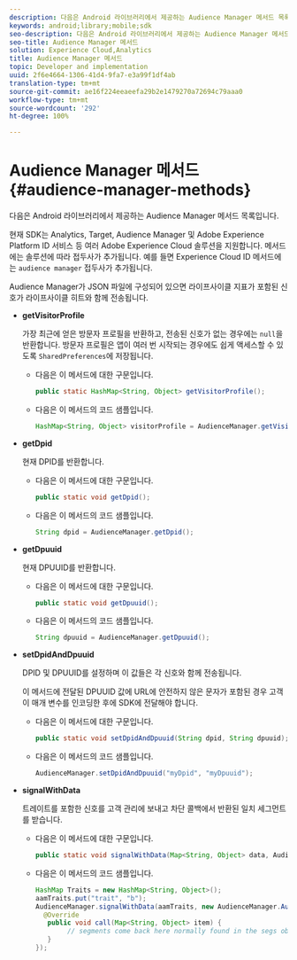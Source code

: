 ```yaml
---
description: 다음은 Android 라이브러리에서 제공하는 Audience Manager 메서드 목록입니다.
keywords: android;library;mobile;sdk
seo-description: 다음은 Android 라이브러리에서 제공하는 Audience Manager 메서드 목록입니다.
seo-title: Audience Manager 메서드
solution: Experience Cloud,Analytics
title: Audience Manager 메서드
topic: Developer and implementation
uuid: 2f6e4664-1306-41d4-9fa7-e3a99f1df4ab
translation-type: tm+mt
source-git-commit: ae16f224eeaeefa29b2e1479270a72694c79aaa0
workflow-type: tm+mt
source-wordcount: '292'
ht-degree: 100%

---
```



# Audience Manager 메서드{#audience-manager-methods}

다음은 Android 라이브러리에서 제공하는 Audience Manager 메서드 목록입니다.

현재 SDK는 Analytics, Target, Audience Manager 및 Adobe Experience Platform ID 서비스 등 여러 Adobe Experience Cloud 솔루션을 지원합니다. 메서드에는 솔루션에 따라 접두사가 추가됩니다. 예를 들면 Experience Cloud ID 메서드에는 `audience manager` 접두사가 추가됩니다.

Audience Manager가 JSON 파일에 구성되어 있으면 라이프사이클 지표가 포함된 신호가 라이프사이클 히트와 함께 전송됩니다.

* **getVisitorProfile**

   가장 최근에 얻은 방문자 프로필을 반환하고, 전송된 신호가 없는 경우에는 `null`을 반환합니다. 방문자 프로필은 앱이 여러 번 시작되는 경우에도 쉽게 액세스할 수 있도록 `SharedPreferences`에 저장됩니다.

   * 다음은 이 메서드에 대한 구문입니다.

      ```java
      public static HashMap<String, Object> getVisitorProfile(); 
      ```

   * 다음은 이 메서드의 코드 샘플입니다.

      ```java
      HashMap<String, Object> visitorProfile = AudienceManager.getVisitorProfile(); 
      ```

* **getDpid**

   현재 DPID를 반환합니다.

   * 다음은 이 메서드에 대한 구문입니다.

      ```java
      public static void getDpid(); 
      ```

   * 다음은 이 메서드의 코드 샘플입니다.

      ```java
      String dpid = AudienceManager.getDpid(); 
      ```

* **getDpuuid**

   현재 DPUUID를 반환합니다.

   * 다음은 이 메서드에 대한 구문입니다.

      ```java
      public static void getDpuuid(); 
      ```

   * 다음은 이 메서드의 코드 샘플입니다.

      ```java
      String dpuuid = AudienceManager.getDpuuid(); 
      ```

* **setDpidAndDpuuid**

   DPID 및 DPUUID를 설정하며 이 값들은 각 신호와 함께 전송됩니다.

   이 메서드에 전달된 DPUUID 값에 URL에 안전하지 않은 문자가 포함된 경우 고객이 매개 변수를 인코딩한 후에 SDK에 전달해야 합니다.

   * 다음은 이 메서드에 대한 구문입니다.

      ```java
      public static void setDpidAndDpuuid(String dpid, String dpuuid); 
      ```

   * 다음은 이 메서드의 코드 샘플입니다.

      ```java
      AudienceManager.setDpidAndDpuuid("myDpid", "myDpuuid"); 
      ```

* **signalWithData**

   트레이트를 포함한 신호를 고객 관리에 보내고 차단 콜백에서 반환된 일치 세그먼트를 받습니다.

   * 다음은 이 메서드에 대한 구문입니다.

      ```java
      public static void signalWithData(Map<String, Object> data, AudienceManagerCallback<Map<String, Object>> callback);
      ```

   * 다음은 이 메서드의 코드 샘플입니다.

      ```java
      HashMap Traits = new HashMap<String, Object>();
      aamTraits.put("trait", "b");
      AudienceManager.signalWithData(aamTraits, new AudienceManager.AudienceManagerCallback<Map<String, Object>> () {
        @Override
         public void call(Map<String, Object> item) { 
              // segments come back here normally found in the segs object of your json 
         }
      });
      ```
